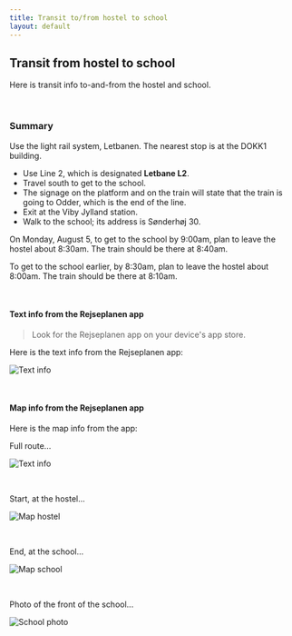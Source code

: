 ```yaml
---
title: Transit to/from hostel to school
layout: default
---
```


## Transit from hostel to school

Here is transit info to-and-from the hostel and school. 

<br>

### Summary

Use the light rail system, Letbanen. The nearest stop is at the DOKK1 building. 
* Use Line 2, which is designated **Letbane L2**.  
* Travel south to get to the school.  
* The signage on the platform and on the train will state that the train is going to Odder, which is the end of the line.  
* Exit at the Viby Jylland station. 
* Walk to the school; its address is Sønderhøj 30. 

On Monday, August 5, to get to the school by 9:00am, plan to leave the hostel about 8:30am. The train should be there at 8:40am. 

To get to the school earlier, by 8:30am, plan to leave the hostel about 8:00am. The train should be there at 8:10am. 

<br>

#### Text info from the Rejseplanen app

> Look for the Rejseplanen app on your device's app store.

Here is the text info from the Rejseplanen app:

![Text info](rejseplanen-text.jpg)

<br>

#### Map info from the Rejseplanen app

Here is the map info from the app:

Full route... 

![Text info](rejseplanen-map-all.jpg)

<br>

Start, at the hostel... 

![Map hostel](rejseplanen-map-hostel.jpg)

<br>

End, at the school...

![Map school](rejseplanen-map-school.jpg)

<br>

Photo of the front of the school...

![School photo](school-photo.png)

<br>
